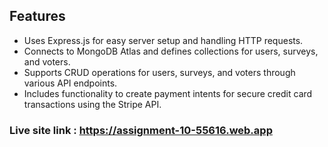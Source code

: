 ## Features

- Uses Express.js for easy server setup and handling HTTP requests.
- Connects to MongoDB Atlas and defines collections for users, surveys, and voters.
- Supports CRUD operations for users, surveys, and voters through various API endpoints.
- Includes functionality to create payment intents for secure credit card transactions using the Stripe API.

### Live site link : https://assignment-10-55616.web.app
